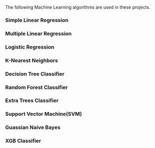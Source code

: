 The following Machine Learning algorithms are used in these projects.
### **Simple Linear Regression**
### **Multiple Linear Regression**
### **Logistic Regression**
### **K-Nearest Neighbors**
### **Decision Tree Classifier**
### **Random Forest Classifier**
### **Extra Trees Classifier**
### **Support Vector Machine(SVM)**
### **Guassian Naive Bayes**
### **XGB Classifier**
